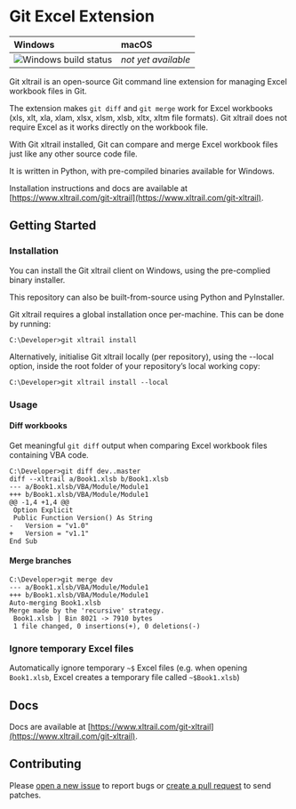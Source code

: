 # Git Excel Extension

| Windows | macOS |
| :---- | :------ |
| ![Windows build status][1] | _not yet available_ |

[1]: https://ci.appveyor.com/api/projects/status/gr093ijhqwtmp5s9/branch/master?svg=true


Git xltrail is an open-source Git command line extension for managing Excel workbook files in Git.

The extension makes `git diff` and `git merge` work for Excel workbooks (xls, xlt, xla, xlam, xlsx, xlsm, xlsb, xltx, xltm file formats). Git xltrail does not require Excel as it works directly on the workbook file.

With Git xltrail installed, Git can compare and merge Excel workbook files just like any other source code file.

It is written in Python, with pre-compiled binaries available for Windows.

Installation instructions and docs are available at [https://www.xltrail.com/git-xltrail](https://www.xltrail.com/git-xltrail).


## Getting Started 

### Installation
You can install the Git xltrail client on Windows, using the pre-complied binary installer.

This repository can also be built-from-source using Python and PyInstaller.


Git xltrail requires a global installation once per-machine. This can be done by
running:

```
C:\Developer>git xltrail install
```

Alternatively, initialise Git xltrail locally (per repository), using the --local option, inside the root folder of your repository’s local working copy:

```
C:\Developer>git xltrail install --local
```

### Usage

#### Diff workbooks

Get meaningful `git diff` output when comparing Excel workbook files containing VBA code.

```
C:\Developer>git diff dev..master
diff --xltrail a/Book1.xlsb b/Book1.xlsb
--- a/Book1.xlsb/VBA/Module/Module1
+++ b/Book1.xlsb/VBA/Module/Module1
@@ -1,4 +1,4 @@
 Option Explicit
 Public Function Version() As String
-   Version = "v1.0"
+   Version = "v1.1"
End Sub
```


#### Merge branches

```
C:\Developer>git merge dev
--- a/Book1.xlsb/VBA/Module/Module1
+++ b/Book1.xlsb/VBA/Module/Module1
Auto-merging Book1.xlsb
Merge made by the 'recursive' strategy.
 Book1.xlsb | Bin 8021 -> 7910 bytes
 1 file changed, 0 insertions(+), 0 deletions(-)
```



### Ignore temporary Excel files

Automatically ignore temporary `~$` Excel files (e.g. when opening `Book1.xlsb`, Excel creates a temporary file called `~$Book1.xlsb`)


## Docs

Docs are available at [https://www.xltrail.com/git-xltrail](https://www.xltrail.com/git-xltrail).


## Contributing

Please [open a new issue](https://github.com/ZoomerAnalytics/git-xltrail/issues) to report bugs or [create a pull request](https://github.com/ZoomerAnalytics/git-xltrail/pulls) to send patches.